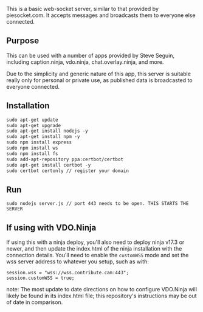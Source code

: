 This is a basic web-socket server, similar to that provided by piesocket.com. It accepts messages and broadcasts them to everyone else connected.

## Purpose
This can be used with a number of apps provided by Steve Seguin, including caption.ninja, vdo.ninja, chat.overlay.ninja, and more.

Due to the simplicity and generic nature of this app, this server is suitable really only for personal or private use, as published data is broadcasted to everyone connected.

## Installation
```2
sudo apt-get update
sudo apt-get upgrade
sudo apt-get install nodejs -y
sudo apt-get install npm -y
sudo npm install express
sudo npm install ws
sudo npm install fs
sudo add-apt-repository ppa:certbot/certbot  
sudo apt-get install certbot -y
sudo certbot certonly // register your domain
```

## Run
```
sudo nodejs server.js // port 443 needs to be open. THIS STARTS THE SERVER
```

## If using with VDO.Ninja
If using this with a ninja deploy, you'll also need to deploy ninja v17.3 or newer, and then update the index.html of the ninja installation with the connection details. You'll need to enable the `customWSS` mode and set the wss server address to whatever you setup, such as with:
```
session.wss = "wss://wss.contribute.cam:443";
session.customWSS = true;
```
note: The most update to date directions on how to configure VDO.Ninja will likely be found in its index.html file; this repository's instructions may be out of date in comparison.
